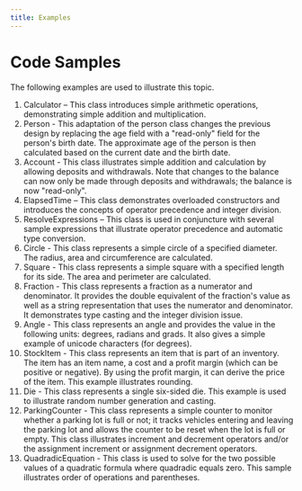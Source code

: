 ```yaml
---
title: Examples
---
```

# Code Samples

The following examples are used to illustrate this topic. 

1. Calculator – This class introduces simple arithmetic operations, demonstrating simple addition and multiplication.
2. Person - This adaptation of the person class changes the previous design by replacing the age field with a "read-only" field for the person's birth date. The approximate age of the person is then calculated based on the current date and the birth date. 
3. Account - This class illustrates simple addition and calculation by allowing deposits and withdrawals. Note that changes to the balance can now only be made through deposits and withdrawals; the balance is now "read-only". 
4. ElapsedTime – This class demonstrates overloaded constructors and introduces the concepts of operator precedence and integer division.
5. ResolveExpressions – This class is used in conjuncture with several sample expressions that illustrate operator precedence and automatic type conversion.
6. Circle - This class represents a simple circle of a specified diameter. The radius, area and circumference are calculated. 
7. Square - This class represents a simple square with a specified length for its side. The area and perimeter are calculated. 
8. Fraction - This class represents a fraction as a numerator and denominator. It provides the double equivalent of the fraction's value as well as a string representation that uses the numerator and denominator. It demonstrates type casting and the integer division issue. 
9. Angle - This class represents an angle and provides the value in the following units: degrees, radians and grads. It also gives a simple example of unicode characters (for degrees). 
10. StockItem - This class represents an item that is part of an inventory. The item has an item name, a cost and a profit margin (which can be positive or negative). By using the profit margin, it can derive the price of the item. This example illustrates rounding. 
11. Die - This class represents a single six-sided die. This example is used to illustrate random number generation and casting. 
12. ParkingCounter - This class represents a simple counter to monitor whether a parking lot is full or not; it tracks vehicles entering and leaving the parking lot and allows the counter to be reset when the lot is full or empty. This class illustrates increment and decrement operators and/or the assignment increment or assignment decrement operators. 
13. QuadradicEquation - This class is used to solve for the two possible values of a quadratic formula where quadradic equals zero. This sample illustrates order of operations and parentheses.
